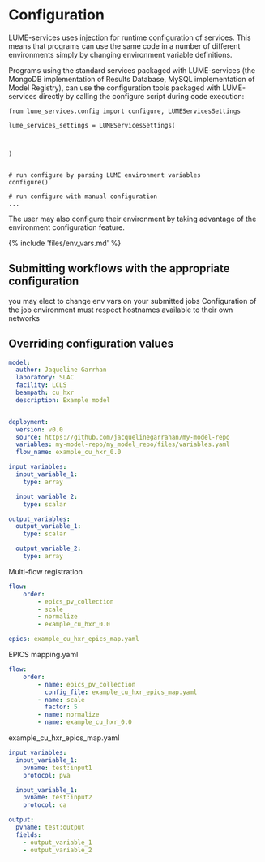 # Configuration

LUME-services uses [injection](https://python-dependency-injector.ets-labs.org/) for runtime configuration of services. This means that programs can use the same code in a number of different environments simply by changing environment variable definitions.

Programs using the standard services packaged with LUME-services (the MongoDB implementation of Results Database, MySQL implementation of Model Registry), can use the configuration tools packaged with LUME-services directly by calling the configure script during code execution:
```
from lume_services.config import configure, LUMEServicesSettings

lume_services_settings = LUMEServicesSettings(



)


# run configure by parsing LUME environment variables
configure()

# run configure with manual configuration
...

```

The user may also configure their environment by taking advantage of the environment configuration feature.

{% include 'files/env_vars.md' %}


## Submitting workflows with the appropriate configuration
you may elect to change env vars on your submitted jobs
Configuration of the job environment must respect hostnames available to their own networks





## Overriding configuration values


```yaml
model:
  author: Jaqueline Garrhan
  laboratory: SLAC
  facility: LCLS
  beampath: cu_hxr
  description: Example model


deployment:
  version: v0.0
  source: https://github.com/jacquelinegarrahan/my-model-repo
  variables: my-model-repo/my_model_repo/files/variables.yaml
  flow_name: example_cu_hxr_0.0
```

```yaml
input_variables:
  input_variable_1:
    type: array

  input_variable_2:
    type: scalar

output_variables:
  output_variable_1:
    type: scalar

  output_variable_2:
    type: array

```



Multi-flow registration
```yaml
flow:
    order:
        - epics_pv_collection
        - scale
        - normalize
        - example_cu_hxr_0.0

epics: example_cu_hxr_epics_map.yaml
```




EPICS mapping.yaml
```yaml
flow:
    order:
        - name: epics_pv_collection
          config_file: example_cu_hxr_epics_map.yaml
        - name: scale
          factor: 5
        - name: normalize
        - name: example_cu_hxr_0.0

```

example_cu_hxr_epics_map.yaml
```yaml
input_variables:
  input_variable_1:
    pvname: test:input1
    protocol: pva

  input_variable_1:
    pvname: test:input2
    protocol: ca

output:
  pvname: test:output
  fields:
    - output_variable_1
    - output_variable_2

```
